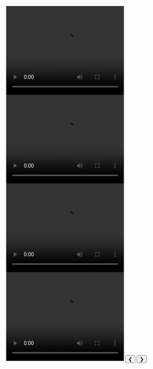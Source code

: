 <div markdown="0">
    <div class="slideshow-container">
        <video class="mySlides_vid" width="320" height="240" controls>
            <source src="/images/projects/dcit_bootcamp/videos/maze_success.mp4" type="video/mp4">
            Your browser does not support the video tag.
        </video>
        <video class="mySlides_vid" width="320" height="240" controls>
            <source src="/images/projects/dcit_bootcamp/videos/maze_success2.mp4" type="video/mp4">
            Your browser does not support the video tag.
        </video>
        <video class="mySlides_vid" width="320" height="240" controls>
            <source src="/images/projects/dcit_bootcamp/videos/creating_path.mp4" type="video/mp4">
            Your browser does not support the video tag.
        </video>
        <video class="mySlides_vid" width="320" height="240" controls>
            <source src="/images/projects/dcit_bootcamp/videos/bot_humans.mp4" type="video/mp4">
            Your browser does not support the video tag.
        </video>
        <button class="prev_vid" onclick="plusDivs(-1)">&#10094;</button>
        <button class="next_vid" onclick="plusDivs(1)">&#10095;</button>
    </div>
</div>

<script>
var slideIndex = 1;
showDivs(slideIndex);

function plusDivs(n) {
  showDivs(slideIndex += n);
}

function showDivs(n) {
  var i;
  var x = document.getElementsByClassName("mySlides_vid");
  if (n > x.length) {slideIndex = 1}
  if (n < 1) {slideIndex = x.length}
  for (i = 0; i < x.length; i++) {
    x[i].style.display = "none";  
  }
  x[slideIndex-1].style.display = "block";  
}
</script>
